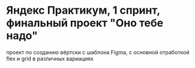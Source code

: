# Яндекс Практикум, 1 спринт, финальный проект "Оно тебе надо"

проект по созданию вёртски с шаблона Figma, с основной отработкой flex и grid в различных вариациях